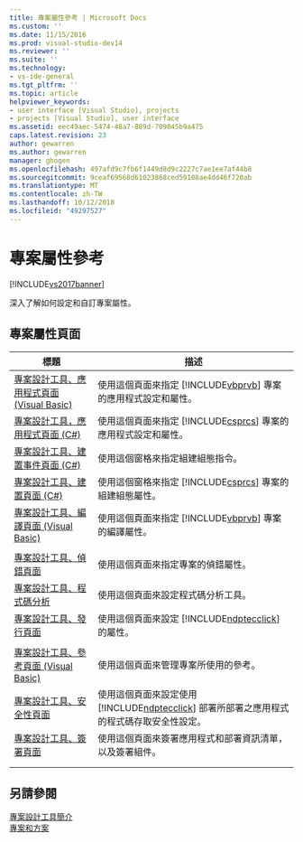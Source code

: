 ```yaml
---
title: 專案屬性參考 | Microsoft Docs
ms.custom: ''
ms.date: 11/15/2016
ms.prod: visual-studio-dev14
ms.reviewer: ''
ms.suite: ''
ms.technology:
- vs-ide-general
ms.tgt_pltfrm: ''
ms.topic: article
helpviewer_keywords:
- user interface [Visual Studio], projects
- projects [Visual Studio], user interface
ms.assetid: eec49aec-5474-48a7-889d-709045b9a475
caps.latest.revision: 23
author: gewarren
ms.author: gewarren
manager: ghogen
ms.openlocfilehash: 497afd9c7fb6f1449d8d9c2227c7ae1ee7af44b8
ms.sourcegitcommit: 9ceaf69568d61023868ced59108ae4dd46f720ab
ms.translationtype: MT
ms.contentlocale: zh-TW
ms.lasthandoff: 10/12/2018
ms.locfileid: "49297527"
---
```

# <a name="project-properties-reference"></a>專案屬性參考
[!INCLUDE[vs2017banner](../../includes/vs2017banner.md)]

  
深入了解如何設定和自訂專案屬性。  
  
## <a name="project-properties-pages"></a>專案屬性頁面  
  
|標題|描述|  
|-----------|-----------------|  
|[專案設計工具、應用程式頁面 (Visual Basic)](../../ide/reference/application-page-project-designer-visual-basic.md)|使用這個頁面來指定 [!INCLUDE[vbprvb](../../includes/vbprvb-md.md)] 專案的應用程式設定和屬性。|  
|[專案設計工具，應用程式頁面 (C#)](../../ide/reference/application-page-project-designer-csharp.md)|使用這個頁面來指定 [!INCLUDE[csprcs](../../includes/csprcs-md.md)] 專案的應用程式設定和屬性。|  
|[專案設計工具、建置事件頁面 (C#)](../../ide/reference/build-events-page-project-designer-csharp.md)|使用這個窗格來指定組建組態指令。|  
|[專案設計工具、建置頁面 (C#)](../../ide/reference/build-page-project-designer-csharp.md)|使用這個窗格來指定 [!INCLUDE[csprcs](../../includes/csprcs-md.md)] 專案的組建組態屬性。|  
|[專案設計工具、編譯頁面 (Visual Basic)](../../ide/reference/compile-page-project-designer-visual-basic.md)|使用這個頁面來指定 [!INCLUDE[vbprvb](../../includes/vbprvb-md.md)] 專案的編譯屬性。|  
|||  
|[專案設計工具、偵錯頁面](../../ide/reference/debug-page-project-designer.md)|使用這個頁面來指定專案的偵錯屬性。|  
|[專案設計工具、程式碼分析](../../ide/reference/code-analysis-project-designer.md)|使用這個頁面來設定程式碼分析工具。|  
|[專案設計工具、發行頁面](../../ide/reference/publish-page-project-designer.md)|使用這個頁面來設定 [!INCLUDE[ndptecclick](../../includes/ndptecclick-md.md)] 的屬性。|  
|||  
|[專案設計工具、參考頁面 (Visual Basic)](../../ide/reference/references-page-project-designer-visual-basic.md)|使用這個頁面來管理專案所使用的參考。|  
|[專案設計工具、安全性頁面](../../ide/reference/security-page-project-designer.md)|使用這個頁面來設定使用 [!INCLUDE[ndptecclick](../../includes/ndptecclick-md.md)] 部署所部署之應用程式的程式碼存取安全性設定。|  
|[專案設計工具、簽署頁面](../../ide/reference/signing-page-project-designer.md)|使用這個頁面來簽署應用程式和部署資訊清單，以及簽署組件。|  
|||  
|||  
  
## <a name="see-also"></a>另請參閱  
 [專案設計工具簡介](http://msdn.microsoft.com/en-us/898dd854-c98d-430c-ba1b-a913ce3c73d7)   
 [專案和方案](../../ide/solutions-and-projects-in-visual-studio.md)



